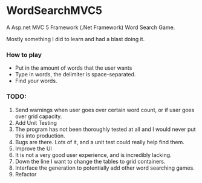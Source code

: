 # WordSearchMVC5
A Asp.net MVC 5 Framework (.Net Framework) Word Search Game.

Mostly something I did to learn and had a blast doing it. 

### How to play
* Put in the amount of words that the user wants
* Type in words, the delimiter is space-separated.
* Find your words.

### TODO:
1. Send warnings when user goes over certain word count, or if user goes over grid capacity.
1. Add Unit Testing
  1. The program has not been thoroughly tested at all and I would never put this into production.
  1. Bugs are there. Lots of it, and a unit test could really help find them.
1. Improve the UI
  1. It is not a very good user experience, and is incredibly lacking.
1. Down the line I want to change the tables to grid containers.
1. Interface the generation to potentially add other word searching games.
1. Refactor
